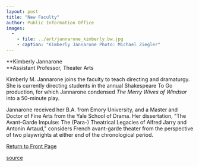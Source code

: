 ```yaml
---
layout: post
title: "New Faculty"
author: Public Information Office
images:
  -
    - file: ../art/jannarone_kimberly.bw.jpg
    - caption: "Kimberly Jannarone Photo: Michael Ziegler"
---
```


**Kimberly Jannarone  
**Assistant Professor, Theater Arts  
  
Kimberly M. Jannarone joins the faculty to teach directing and dramaturgy. She is currently directing students in the annual Shakespeare To Go production, for which Jannarone condensed _The Merry Wives of Windsor_ into a 50-minute play.  
  
Jannarone received her B.A. from Emory University, and a Master and Doctor of Fine Arts from the Yale School of Drama. Her dissertation, "The Avant-Garde Impulse: The (Para-) Theatrical Legacies of Alfred Jarry and Antonin Artaud," considers French avant-garde theater from the perspective of two playwrights at either end of the chronological period.

[Return to Front Page][1]  
  

[1]: ../../index.html

[source](http://www1.ucsc.edu/currents/01-02/04-15/newfac.html "Permalink to newfac")
